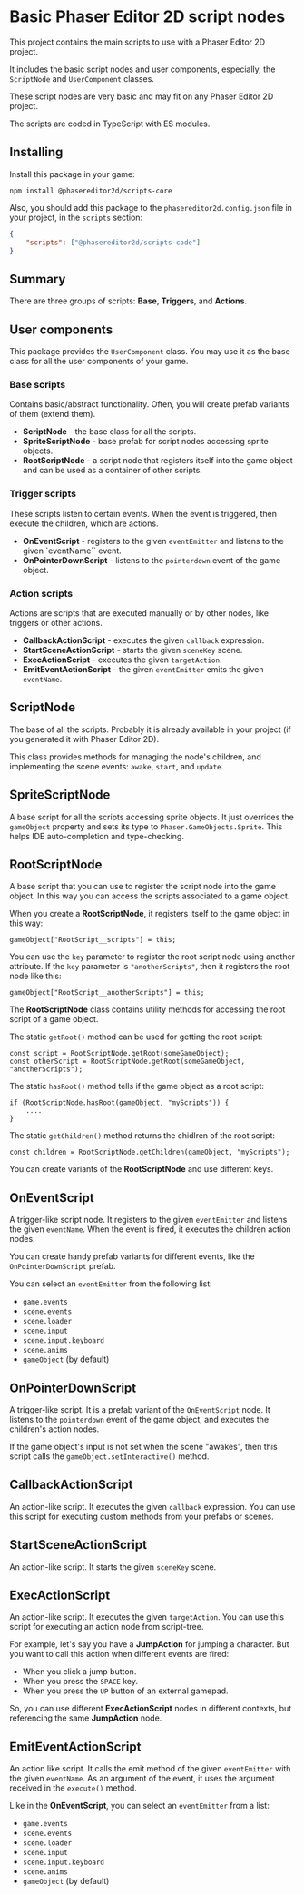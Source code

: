 # Basic Phaser Editor 2D script nodes

This project contains the main scripts to use with a Phaser Editor 2D project.

It includes the basic script nodes and user components, especially, the `ScriptNode` and `UserComponent` classes.

These script nodes are very basic and may fit on any Phaser Editor 2D project.

The scripts are coded in TypeScript with ES modules.

## Installing

Install this package in your game:

```
npm install @phasereditor2d/scripts-core
```

Also, you should add this package to the `phasereditor2d.config.json` file in your project, in the `scripts` section:

```json
{
    "scripts": ["@phasereditor2d/scripts-code"]
}
```

## Summary

There are three groups of scripts: **Base**, **Triggers**, and **Actions**.

## User components

This package provides the `UserComponent` class. You may use it as the base class for all the user components of your game.

### Base scripts

Contains basic/abstract functionality. Often, you will create prefab variants of them (extend them).

* **ScriptNode** - the base class for all the scripts.
* **SpriteScriptNode** - base prefab for script nodes accessing sprite objects.
* **RootScriptNode** - a script node that registers itself into the game object and can be used as a container of other scripts.

### Trigger scripts

These scripts listen to certain events. When the event is triggered, then execute the children, which are actions.

* **OnEventScript** - registers to the given `eventEmitter` and listens to the given `eventName`` event.
* **OnPointerDownScript** - listens to the `pointerdown` event of the game object.

### Action scripts

Actions are scripts that are executed manually or by other nodes, like triggers or other actions.

* **CallbackActionScript** - executes the given `callback` expression.
* **StartSceneActionScript** - starts the given `sceneKey` scene.
* **ExecActionScript** - executes the given `targetAction`.
* **EmitEventActionScript** - the given `eventEmitter` emits the given `eventName`.

## ScriptNode

The base of all the scripts. Probably it is already available in your project (if you generated it with Phaser Editor 2D).

This class provides methods for managing the node's children, and implementing the scene events: `awake`, `start`, and `update`.

## SpriteScriptNode

A base script for all the scripts accessing sprite objects. It just overrides the `gameObject` property and sets its type to `Phaser.GameObjects.Sprite`. This helps IDE auto-completion and type-checking.

## RootScriptNode

A base script that you can use to register the script node into the game object. In this way you can access the scripts associated to a game object.

When you create a **RootScriptNode**, it registers itself to the game object in this way:

```
gameObject["RootScript__scripts"] = this;
```

You can use the `key` parameter to register the root script node using another attribute. If the `key` parameter is `"anotherScripts"`, then it registers the root node like this:

```
gameObject["RootScript__anotherScripts"] = this;
```

The **RootScriptNode** class contains utility methods for accessing the root script of a game object.

The static `getRoot()` method can be used for getting the root script:

```
const script = RootScriptNode.getRoot(someGameObject);
const otherScript = RootScriptNode.getRoot(someGameObject, "anotherScripts");
```

The static `hasRoot()` method tells if the game object as a root script:

```
if (RootScriptNode.hasRoot(gameObject, "myScripts")) {
    ....
}
```

The static `getChildren()` method returns the chidlren of the root script:

```
const children = RootScriptNode.getChildren(gameObject, "myScripts");
```

You can create variants of the **RootScriptNode** and use different keys.

## OnEventScript

A trigger-like script node. It registers to the given `eventEmitter` and listens the given `eventName`. When the event is fired, it executes the children action nodes. 

You can create handy prefab variants for different events, like the `OnPointerDownScript` prefab.

You can select an `eventEmitter` from the following list:

* `game.events`
* `scene.events`
* `scene.loader`
* `scene.input`
* `scene.input.keyboard`
* `scene.anims`
* `gameObject` (by default)

## OnPointerDownScript

A trigger-like script. It is a prefab variant of the `OnEventScript` node. It listens to the `pointerdown` event of the game object, and executes the children's action nodes.

If the game object's input is not set when the scene "awakes", then this script calls the `gameObject.setInteractive()` method.

## CallbackActionScript

An action-like script. It executes the given `callback` expression. You can use this script for executing custom methods from your prefabs or scenes.

## StartSceneActionScript

An action-like script. It starts the given `sceneKey` scene.

## ExecActionScript

An action-like script. It executes the given `targetAction`. You can use this script for executing an action node from script-tree.

For example, let's say you have a **JumpAction** for jumping a character. But you want to call this action when different events are fired:

- When you click a jump button.
- When you press the `SPACE` key.
- When you press the `UP` button of an external gamepad.

So, you can use different **ExecActionScript** nodes in different contexts, but referencing the same **JumpAction** node.

## EmitEventActionScript

An action like script. It calls the emit method of the given `eventEmitter` with the given `eventName`. As an argument of the event, it uses the argument received in the `execute()` method.

Like in the **OnEventScript**, you can select an `eventEmitter` from a list:

* `game.events`
* `scene.events`
* `scene.loader`
* `scene.input`
* `scene.input.keyboard`
* `scene.anims`
* `gameObject` (by default)
